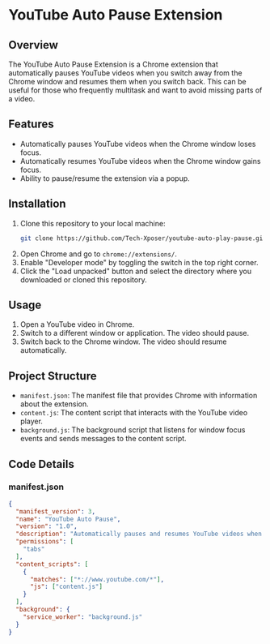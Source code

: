 
# YouTube Auto Pause Extension

## Overview
The YouTube Auto Pause Extension is a Chrome extension that automatically pauses YouTube videos when you switch away from the Chrome window and resumes them when you switch back. This can be useful for those who frequently multitask and want to avoid missing parts of a video.

## Features
- Automatically pauses YouTube videos when the Chrome window loses focus.
- Automatically resumes YouTube videos when the Chrome window gains focus.
- Ability to pause/resume the extension via a popup.


## Installation
1. Clone this repository to your local machine:
   ```sh
   git clone https://github.com/Tech-Xposer/youtube-auto-play-pause.git

2. Open Chrome and go to `chrome://extensions/`.
3. Enable "Developer mode" by toggling the switch in the top right corner.
4. Click the "Load unpacked" button and select the directory where you downloaded or cloned this repository.

## Usage
1. Open a YouTube video in Chrome.
2. Switch to a different window or application. The video should pause.
3. Switch back to the Chrome window. The video should resume automatically.

## Project Structure
- `manifest.json`: The manifest file that provides Chrome with information about the extension.
- `content.js`: The content script that interacts with the YouTube video player.
- `background.js`: The background script that listens for window focus events and sends messages to the content script.

## Code Details
### manifest.json
```json
{
  "manifest_version": 3,
  "name": "YouTube Auto Pause",
  "version": "1.0",
  "description": "Automatically pauses and resumes YouTube videos when switching windows.",
  "permissions": [
    "tabs"
  ],
  "content_scripts": [
    {
      "matches": ["*://www.youtube.com/*"],
      "js": ["content.js"]
    }
  ],
  "background": {
    "service_worker": "background.js"
  }
}
